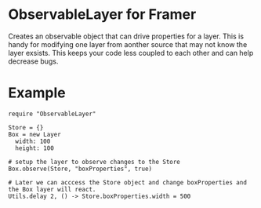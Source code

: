# ObservableLayer for Framer
Creates an observable object that can drive properties for a layer. This is handy for modifying one layer from aonther source that may not know the layer exsists. This keeps your code less coupled to each other and can help decrease bugs.

# Example
```
require "ObservableLayer"

Store = {}
Box = new Layer
  width: 100
  height: 100
 
# setup the layer to observe changes to the Store
Box.observe(Store, "boxProperties", true)

# Later we can acccess the Store object and change boxProperties and the Box layer will react.
Utils.delay 2, () -> Store.boxProperties.width = 500
```

